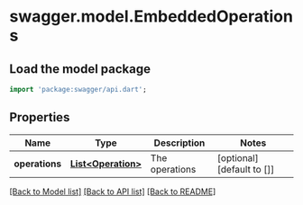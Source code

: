 # swagger.model.EmbeddedOperations

## Load the model package
```dart
import 'package:swagger/api.dart';
```

## Properties
Name | Type | Description | Notes
------------ | ------------- | ------------- | -------------
**operations** | [**List&lt;Operation&gt;**](Operation.md) | The operations | [optional] [default to []]

[[Back to Model list]](../README.md#documentation-for-models) [[Back to API list]](../README.md#documentation-for-api-endpoints) [[Back to README]](../README.md)

